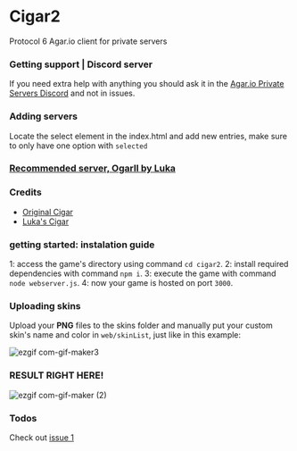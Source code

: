 # Cigar2  
Protocol 6 Agar.io client for private servers

### Getting support | Discord server
If you need extra help with anything you should ask it in the [Agar.io Private Servers Discord](https://discord.gg/CfvdZZrCKE) and not in issues.

### Adding servers
Locate the select element in the index.html and add new entries, make sure to only have one option with `selected`

### [Recommended server, OgarII by Luka](https://github.com/Luka967/OgarII)

### Credits
- [Original Cigar](https://github.com/CigarProject/Cigar)
- [Luka's Cigar](https://github.com/Luka967/Cigar)

### getting started: instalation guide
1: access the game's directory using command `cd cigar2`.
2: install required dependencies with command `npm i`.
3: execute the game with command `node webserver.js`.
4: now your game is hosted on port `3000`.

### Uploading skins
Upload your **PNG** files to the skins folder and manually put your custom skin's name and color in `web/skinList`, just like in this example:

![ezgif com-gif-maker3](https://user-images.githubusercontent.com/26459304/117888704-fb44c900-b2a1-11eb-943b-1970864f1efa.gif)


### RESULT RIGHT HERE!

![ezgif com-gif-maker (2)](https://user-images.githubusercontent.com/26459304/117888642-e700cc00-b2a1-11eb-9b34-86b96a969a20.gif)

### Todos
Check out [issue 1](https://github.com/Cigar2/Cigar2/issues/1)
